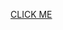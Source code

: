 
[CLICK ME](itms-services://?action=download-manifest&url=https://github.com/luhoaegona/KGB-Public/blob/master/manifest.plist)
